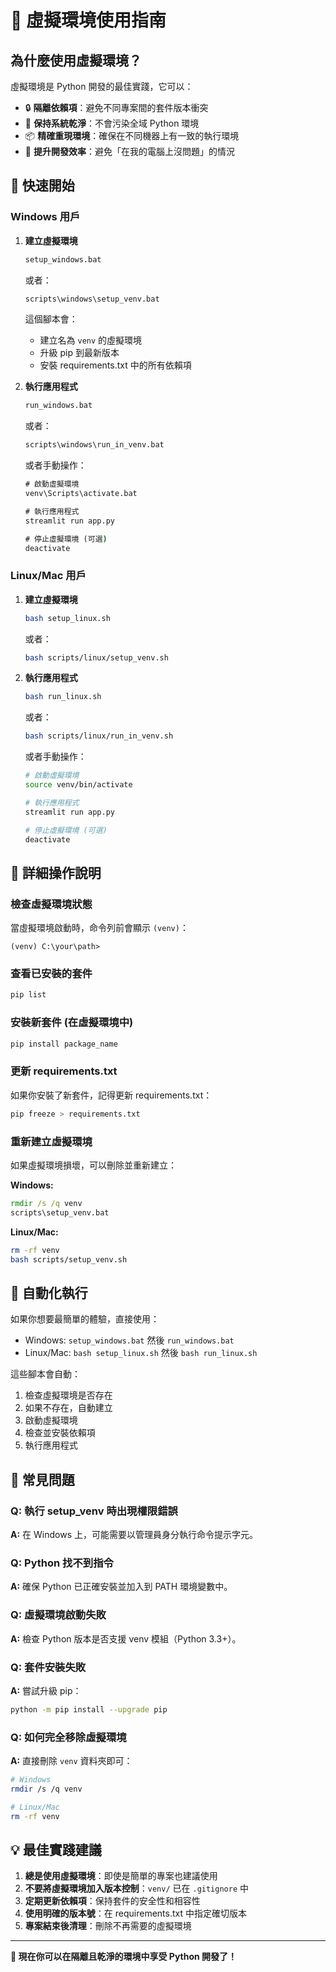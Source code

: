 # 🐍 虛擬環境使用指南

## 為什麼使用虛擬環境？

虛擬環境是 Python 開發的最佳實踐，它可以：
- 🔒 **隔離依賴項**：避免不同專案間的套件版本衝突
- 🧹 **保持系統乾淨**：不會污染全域 Python 環境
- 📦 **精確重現環境**：確保在不同機器上有一致的執行環境
- 🚀 **提升開發效率**：避免「在我的電腦上沒問題」的情況

## 🚀 快速開始

### Windows 用戶

1. **建立虛擬環境**
   ```cmd
   setup_windows.bat
   ```
   或者：
   ```cmd
   scripts\windows\setup_venv.bat
   ```
   這個腳本會：
   - 建立名為 `venv` 的虛擬環境
   - 升級 pip 到最新版本
   - 安裝 requirements.txt 中的所有依賴項

2. **執行應用程式**
   ```cmd
   run_windows.bat
   ```
   或者：
   ```cmd
   scripts\windows\run_in_venv.bat
   ```
   或者手動操作：
   ```cmd
   # 啟動虛擬環境
   venv\Scripts\activate.bat
   
   # 執行應用程式
   streamlit run app.py
   
   # 停止虛擬環境 (可選)
   deactivate
   ```

### Linux/Mac 用戶

1. **建立虛擬環境**
   ```bash
   bash setup_linux.sh
   ```
   或者：
   ```bash
   bash scripts/linux/setup_venv.sh
   ```

2. **執行應用程式**
   ```bash
   bash run_linux.sh
   ```
   或者：
   ```bash
   bash scripts/linux/run_in_venv.sh
   ```
   或者手動操作：
   ```bash
   # 啟動虛擬環境
   source venv/bin/activate
   
   # 執行應用程式
   streamlit run app.py
   
   # 停止虛擬環境 (可選)
   deactivate
   ```

## 🔧 詳細操作說明

### 檢查虛擬環境狀態
當虛擬環境啟動時，命令列前會顯示 `(venv)`：
```
(venv) C:\your\path> 
```

### 查看已安裝的套件
```bash
pip list
```

### 安裝新套件 (在虛擬環境中)
```bash
pip install package_name
```

### 更新 requirements.txt
如果你安裝了新套件，記得更新 requirements.txt：
```bash
pip freeze > requirements.txt
```

### 重新建立虛擬環境
如果虛擬環境損壞，可以刪除並重新建立：

**Windows:**
```cmd
rmdir /s /q venv
scripts\setup_venv.bat
```

**Linux/Mac:**
```bash
rm -rf venv
bash scripts/setup_venv.sh
```

## 🎯 自動化執行

如果你想要最簡單的體驗，直接使用：
- Windows: `setup_windows.bat` 然後 `run_windows.bat`
- Linux/Mac: `bash setup_linux.sh` 然後 `bash run_linux.sh`

這些腳本會自動：
1. 檢查虛擬環境是否存在
2. 如果不存在，自動建立
3. 啟動虛擬環境
4. 檢查並安裝依賴項
5. 執行應用程式

## 🚨 常見問題

### Q: 執行 setup_venv 時出現權限錯誤
**A:** 在 Windows 上，可能需要以管理員身分執行命令提示字元。

### Q: Python 找不到指令
**A:** 確保 Python 已正確安裝並加入到 PATH 環境變數中。

### Q: 虛擬環境啟動失敗
**A:** 檢查 Python 版本是否支援 venv 模組（Python 3.3+）。

### Q: 套件安裝失敗
**A:** 嘗試升級 pip：
```bash
python -m pip install --upgrade pip
```

### Q: 如何完全移除虛擬環境
**A:** 直接刪除 `venv` 資料夾即可：
```bash
# Windows
rmdir /s /q venv

# Linux/Mac  
rm -rf venv
```

## 💡 最佳實踐建議

1. **總是使用虛擬環境**：即使是簡單的專案也建議使用
2. **不要將虛擬環境加入版本控制**：`venv/` 已在 `.gitignore` 中
3. **定期更新依賴項**：保持套件的安全性和相容性
4. **使用明確的版本號**：在 requirements.txt 中指定確切版本
5. **專案結束後清理**：刪除不再需要的虛擬環境

---

**🎉 現在你可以在隔離且乾淨的環境中享受 Python 開發了！**